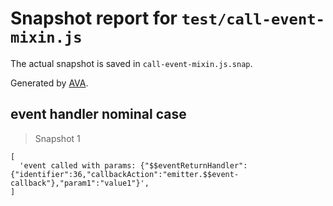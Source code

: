 # Snapshot report for `test/call-event-mixin.js`

The actual snapshot is saved in `call-event-mixin.js.snap`.

Generated by [AVA](https://avajs.dev).

## event handler nominal case

> Snapshot 1

    [
      'event called with params: {"$$eventReturnHandler":{"identifier":36,"callbackAction":"emitter.$$event-callback"},"param1":"value1"}',
    ]
